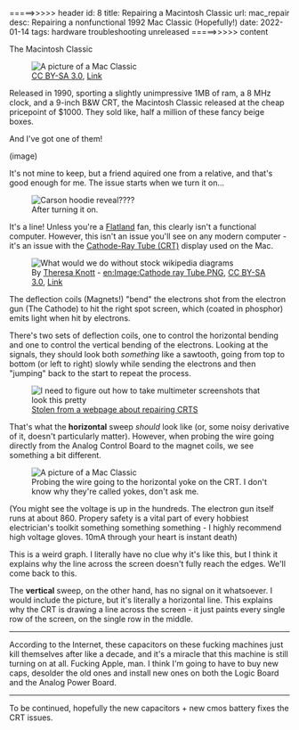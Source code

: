 =====>>>>> header
id: 8
title: Repairing a Macintosh Classic
url: mac_repair
desc: Repairing a nonfunctional 1992 Mac Classic (Hopefully!) 
date: 2022-01-14
tags: hardware troubleshooting unreleased
=====>>>>> content

The Macintosh Classic

<figure>
  <img
  src="https://upload.wikimedia.org/wikipedia/commons/d/d8/Macintosh_classic.jpg"
  alt="A picture of a Mac Classic"
  title="Things looked classier in the past">
  <figcaption>
    <a href="http://creativecommons.org/licenses/by-sa/3.0/" title="Creative Commons Attribution-Share Alike 3.0">CC BY-SA 3.0</a>, <a href="https://commons.wikimedia.org/w/index.php?curid=10101">Link</a>
  </figcaption>
</figure>



Released in 1990, sporting a slightly unimpressive 1MB of ram, a 8 MHz clock, and a 9-inch B&W CRT, the Macintosh Classic
released at the cheap pricepoint of $1000. They sold like, half a million of these fancy beige boxes.

And I've got one of them!

(image)

It's not mine to keep, but a friend aquired one from a relative, and that's good enough for me.
The issue starts when we turn it on...

<figure>
    <img src="/line.jpg" title="Carson hoodie reveal????">
    <figcaption>After turning it on.</figcaption>
</figure>

It's a line! Unless you're a [Flatland](https://en.wikipedia.org/wiki/Flatland) fan,
this clearly isn't a functional computer. However, this isn't an issue you'll see on any modern computer - it's an issue with the [Cathode-Ray Tube (CRT)](https://en.wikipedia.org/wiki/Cathode-ray_tube) display used on the Mac.

<figure>
    <img src="https://upload.wikimedia.org/wikipedia/commons/b/b0/Cathode_ray_Tube.PNG"
         title="What would we do without stock wikipedia diagrams"/>
    <figcaption>
    By <a href="https://en.wikipedia.org/wiki/User:Theresa_knott" class="extiw" title="en:User:Theresa knott">Theresa Knott</a> - <a href="https://en.wikipedia.org/wiki/Image:Cathode_ray_Tube.PNG" class="extiw" title="en:Image:Cathode ray Tube.PNG">en:Image:Cathode ray Tube.PNG</a>, <a href="http://creativecommons.org/licenses/by-sa/3.0/" title="Creative Commons Attribution-Share Alike 3.0">CC BY-SA 3.0</a>, <a href="https://commons.wikimedia.org/w/index.php?curid=100143">Link</a>
    </figcaption>
</figure>

The deflection coils (Magnets!) "bend" the electrons shot from the electron gun (The Cathode)
to hit the right spot screen, which (coated in phosphor) emits light when hit by electrons.

There's two sets of deflection coils, one to control the horizontal bending and one to control the vertical bending of the electrons. Looking at the signals, they should look both *something* like a sawtooth, going from top to bottom (or left to right) slowly while sending the electrons and then "jumping" back to the start to repeat the process. 


<figure>
    <img src="https://www.eevblog.com/forum/repair/help-fixing-a-crt-terminal/?action=dlattach;attach=1217909;image"
         title="I need to figure out how to take multimeter screenshots that look this pretty"/>
    <figcaption>
<a href="https://www.eevblog.com/forum/repair/help-fixing-a-crt-terminal/50/">Stolen from a webpage about repairing CRTS</a>    </figcaption>
</figure>

That's what the **horizontal** sweep *should* look like (or, some noisy derivative of it, doesn't particularly matter).
However, when probing the wire going directly from the Analog Control Board to the magnet coils, we see something a bit different.


<figure>
  <img
  src="/oscope.jpg"
  alt="A picture of a Mac Classic"
  title="It kinda looks like McDonalds.">
  <figcaption>
    Probing the wire going to the horizontal yoke on the CRT. I don't know why they're called yokes, don't ask me.
  </figcaption>
</figure>



(You might see the voltage is up in the hundreds. The electron gun itself runs at about 860.
Propery safety is a vital part of every hobbiest electrician's toolkit something something something - 
I highly recommend high voltage gloves. 10mA through your heart is instant death)

This is a weird graph. I literally have no clue why it's like this,
but I think it explains why the line across the screen doesn't fully reach the edges.
We'll come back to this.


The **vertical** sweep, on the other hand, has no signal on it whatsoever.
I would include the picture, but it's literally a horizontal line.
This explains why the CRT is drawing a line across the screen -
it just paints every single row of the screen, on the single row in the middle.



-----------



According to the Internet, these capacitors on these fucking machines just kill themselves after like a decade, and it's a miracle that this machine is still turning on at all.
Fucking Apple, man. I think I'm going to have to buy new caps, desolder the old ones and install new ones
on both the Logic Board and the Analog Power Board.


-----------

To be continued, hopefully the new capacitors + new cmos battery fixes the CRT issues.